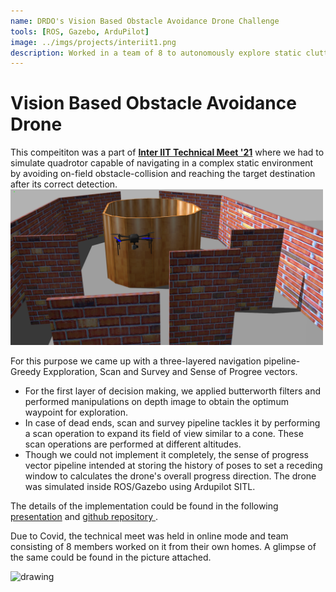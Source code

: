 ```yaml
---
name: DRDO's Vision Based Obstacle Avoidance Drone Challenge
tools: [ROS, Gazebo, ArduPilot]
image: ../imgs/projects/interiit1.png
description: Worked in a team of 8 to autonomously explore static cluttered environments & land on target after detection
---
```

# Vision Based Obstacle Avoidance Drone

This compeititon was a part of <a href="https://www.facebook.com/interiit.tech/">**Inter IIT Technical Meet '21**</a> where we had to simulate quadrotor capable of navigating in a complex static environment by avoiding on-field obstacle-collision and reaching the target destination after its correct detection.
<img src="../imgs/projects/interiit1.png" alt="drawing" width="500"/>
<!-- <iframe width="600" height="512"
src="https://www.youtube.com/watch?v=PdL64qHd97I&t=6930s">
</iframe> -->


For this purpose we came up with a three-layered navigation pipeline- Greedy Expploration, Scan and Survey and Sense of Progree vectors.
- For the first layer of decision making, we applied butterworth filters and performed manipulations on depth image to obtain the optimum waypoint for exploration.
- In case of dead ends, scan and survey pipeline tackles it by performing a scan operation to expand its field of view similar to a cone. These scan operations are performed at different altitudes.
- Though we could not implement it completely, the sense of progress vector pipeline intended at storing the history of poses to set a receding window to calculates the drone's overall progress direction.
The drone was simulated inside ROS/Gazebo using Ardupilot SITL.

The details of the implementation could be found in the following <a href="https://drive.google.com/file/d/1S8aawsni-Yod5IolbUaHhbD5gRYDpB4e/view?usp=sharing">presentation</a> and <a href="https://drive.google.com/file/d/1S8aawsni-Yod5IolbUaHhbD5gRYDpB4e/view?usp=sharing">github repository </a>.


Due to Covid, the technical meet was held in online mode and team consisting of 8 members worked on it from their own homes. A glimpse of the same could be found in the picture attached.

<img src="../imgs/family.jpg" alt="drawing" width="500"/>
<!-- ![preview](../imgs/family.jpg = 250x250) -->